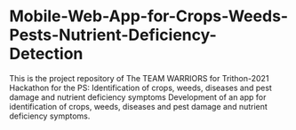 # Mobile-Web-App-for-Crops-Weeds-Pests-Nutrient-Deficiency-Detection
This is the project repository of The TEAM WARRIORS for Trithon-2021 Hackathon for the PS: Identification of crops, weeds, diseases and pest damage and nutrient deficiency symptoms Development of an app for identification of crops, weeds, diseases and pest damage and nutrient deficiency symptoms. 
